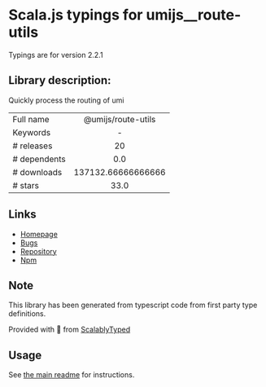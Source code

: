 
# Scala.js typings for umijs__route-utils

Typings are for version 2.2.1

## Library description:
Quickly process the routing of umi

|                    |                 |
| ------------------ | :-------------: |
| Full name          | @umijs/route-utils |
| Keywords           | - |
| # releases         | 20 |
| # dependents       | 0.0 |
| # downloads        | 137132.66666666666 |
| # stars            | 33.0 |

## Links
- [Homepage](https://github.com/umijs/route-utils#readme)
- [Bugs](https://github.com/umijs/route-utils/issues)
- [Repository](https://github.com/umijs/route-utils)
- [Npm](https://www.npmjs.com/package/%40umijs%2Froute-utils)
    


## Note
This library has been generated from typescript code from first party type definitions.

Provided with :purple_heart: from [ScalablyTyped](https://github.com/oyvindberg/ScalablyTyped)

## Usage
See [the main readme](../../readme.md) for instructions.


